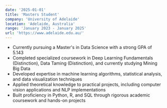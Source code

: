 ```yaml
---
date: '2025-01-01'
title: 'Masters Student'
company: 'University of Adelaide'
location: 'Adelaide, Australia'
range: 'January 2023 - January 2025'
url: 'https://www.adelaide.edu.au/'
---
```


- Currently pursuing a Master's in Data Science with a strong GPA of 5.143
- Completed specialized coursework in Deep Learning Fundamentals (Distinction), Data Taming (Distinction), and currently studying Mining Big Data
- Developed expertise in machine learning algorithms, statistical analysis, and data visualization techniques
- Applied theoretical knowledge to practical projects, including computer vision applications and NLP implementations
- Built proficiency in Python, R, and SQL through rigorous academic coursework and hands-on projects